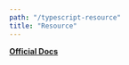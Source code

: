 ```yaml
---
path: "/typescript-resource"
title: "Resource"
---
```


[**Official Docs**](https://www.gitbook.com/book/rajjejosefsson/code-guideline/edit#)

